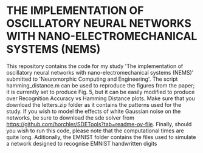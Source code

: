 # THE IMPLEMENTATION OF OSCILLATORY NEURAL NETWORKS WITH NANO-ELECTROMECHANICAL SYSTEMS (NEMS)
This repository contains the code for my study 'The implementation of oscillatory neural networks with nano-electromechanical systems (NEMS)' submitted to 'Neuromorphic Computing and Engineering'. The script hamming_distance.m can be used to reproduce the figures from the paper; it is currently set to produce Fig. 5, but it can be easily modified to produce over Recognition Accuracy vs Hamming Distance plots. Make sure that you download the letters.zip folder as it contains the patterns used for the study. If you wish to model the effects of white Gaussian noise on the networks, be sure to download the sde solver from https://github.com/horchler/SDETools?tab=readme-ov-file. Finally, should you wish to run this code, please note that the computational times are quite long.
Aditionally, the EMNIST folder contains the files used to simulate a network designed to recognise EMNIST handwritten digits
